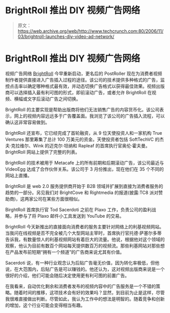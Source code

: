 # BrightRoll 推出 DIY 视频广告网络

> 原文：<https://web.archive.org/web/http://www.techcrunch.com:80/2006/11/03/brightroll-launches-diy-video-ad-network/>

# BrightRoll 推出 DIY 视频广告网络

 [](https://web.archive.org/web/20211127061339/http://www.brightroll.com/) 视频广告网络 [BrightRoll](https://web.archive.org/web/20211127061339/http://brightroll.com/) 今早重新启动，更名后的 PostRoller 现在为消费者视频制作者提供直接进入广告插入过程的途径。该公司的技术提供多种格式的广告，监控点击率以确定哪种格式最有效，并动态切换广告格式以获得最佳效果。视频出版商可以选择插入最有利可图的形式，即前滚动广告，或者允许 BrightRoll 在视频、横幅或文字后滚动广告之间切换。

BrightRoll 的主要实现是帮助出版商将他们无法销售广告的内容货币化。该公司表示，网上的视频内容远远多于广告覆盖面。我浏览了该公司的广告插入流程，可以确认这非常容易做到。

BrightRoll 还宣布，它已经完成了首轮融资，从 9 位天使投资人和一家机构 True Ventures 那里筹集了总计 100 万美元的资金。天使投资者包括 SoftTechVC 的杰夫·克拉维尔、Wink 的迈克尔·坦纳和 Rapleaf 的首席执行官奥伦·霍夫曼。BrightRoll 网站上提供了完整的列表。

 BrightRoll 的技术被用于 Metacafe 上的所有前期和后期滚动广告，该公司最近与 VideoEgg 达成了合作伙伴关系。该公司于 3 月份推出，现在他们在 35 个不同的网站上直播。

BrightRoll 是 web 2.0 服务提供商开始于 B2B 领域并扩展到直接为消费者服务的趋势的一部分。另见我们对 BrightCove 和 Rightmedia 的报道(披露:TC8 派对赞助商)，这两家公司在某些方面很相似。

BirghtRoll 首席执行官 Tod Sacerdoti 之前在 Plaxo 工作，负责公司的盈利战略，并参与了将 Plaxo 邮件小工具发送到 YouTube 的交易。

BrightRoll 今天新推出的直接面向消费者的服务主要针对网络上的利基视频网站。当我问在线视频是否不完全被几个大型网站主宰时，首席执行官托德·萨塞尔多蒂告诉我，有数量惊人的利基视频网站有着巨大的流量。他说，根据他对这个领域的观察，他认为目前有数百个网站每天提供数百万的视频流。那些利基网站对那些想在产品发布前短期“拥有一个频道”的广告商来说尤其有价值。

Sacerdoti 说，有一种行业观念认为后贴广告毫无价值，因为转化率极低，但他说，在大范围内，后贴广告是可以赚钱的。他还认为，这对视频出版商来说是一个很好的介绍，他们可能会随后决定使用更有利可图的前置广告。

在我看来，自动优化剩余和消费者发布的视频内容中的广告服务是一个不错的策略。随着时间的推移，这项技术会有好的效果吗？显然，到目前为止是这样，尽管我很难直接做出判断。尽管如此，我认为工作中的想法是明智的。随着竞争和创新的增加，这个行业可能会变得相当有趣。